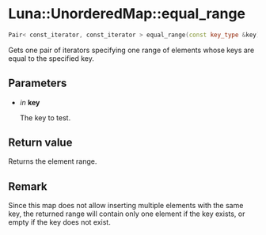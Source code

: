 # Luna::UnorderedMap::equal_range

```c++
Pair< const_iterator, const_iterator > equal_range(const key_type &key) const
```

Gets one pair of iterators specifying one range of elements whose keys are equal to the specified key. 



## Parameters
* *in* **key**

    The key to test. 

## Return value
Returns the element range. 

## Remark
Since this map does not allow inserting multiple elements with the same key, the returned range will contain only one element if the key exists, or empty if the key does not exist. 


